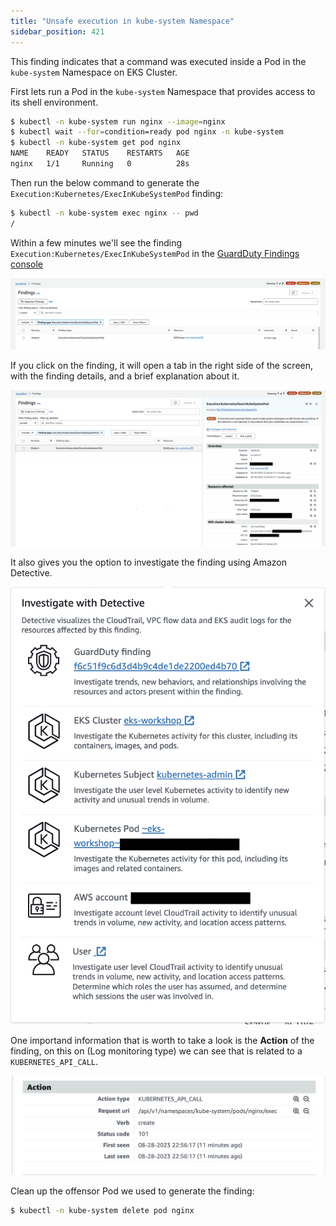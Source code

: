 ```yaml
---
title: "Unsafe execution in kube-system Namespace"
sidebar_position: 421
---
```


This finding indicates that a command was executed inside a Pod in the `kube-system` Namespace on EKS Cluster.

First lets run a Pod in the `kube-system` Namespace that provides access to its shell environment.

```bash
$ kubectl -n kube-system run nginx --image=nginx
$ kubectl wait --for=condition=ready pod nginx -n kube-system
$ kubectl -n kube-system get pod nginx
NAME    READY   STATUS    RESTARTS   AGE
nginx   1/1     Running   0          28s
```

Then run the below command to generate the `Execution:Kubernetes/ExecInKubeSystemPod` finding:

```bash
$ kubectl -n kube-system exec nginx -- pwd
/
```

Within a few minutes we'll see the finding `Execution:Kubernetes/ExecInKubeSystemPod` in the [GuardDuty Findings console](https://console.aws.amazon.com/guardduty/home#/findings)

![](assets/exec-finding.png)

If you click on the finding, it will open a tab in the right side of the screen, with the finding details, and a brief explanation about it.

![](assets/finding-details.png)


It also gives you the option to investigate the finding using Amazon Detective.

![](assets/investigate.png)

One importand information that is worth to take a look is the **Action** of the finding, on this on (Log monitoring type) we can see that is related to a `KUBERNETES_API_CALL`.

![](assets/finding-action.png)

Clean up the offensor Pod we used to generate the finding:

```bash
$ kubectl -n kube-system delete pod nginx
```